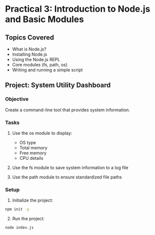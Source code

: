 # Practical 3: Introduction to Node.js and Basic Modules

## Topics Covered
- What is Node.js?
- Installing Node.js
- Using the Node.js REPL
- Core modules (fs, path, os)
- Writing and running a simple script

## Project: System Utility Dashboard

### Objective
Create a command-line tool that provides system information.

### Tasks
1. Use the os module to display:
   - OS type
   - Total memory
   - Free memory
   - CPU details

2. Use the fs module to save system information to a log file

3. Use the path module to ensure standardized file paths

### Setup
1. Initialize the project:
```bash
npm init -y
```

2. Run the project:
```bash
node index.js
``` 